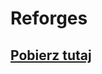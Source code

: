 # Reforges

## [Pobierz tutaj](https://www.spigotmc.org/resources/1-16-1-17-%E2%9A%A1-reforges-%E2%9C%A8-upgrade-items-in-gui-%E2%9C%85-reforge-stones-crafting-and-more.95273/)


